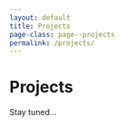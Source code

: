 ```yaml
---
layout: default
title: Projects
page-class: page--projects
permalink: /projects/
---
```


# Projects

Stay tuned...